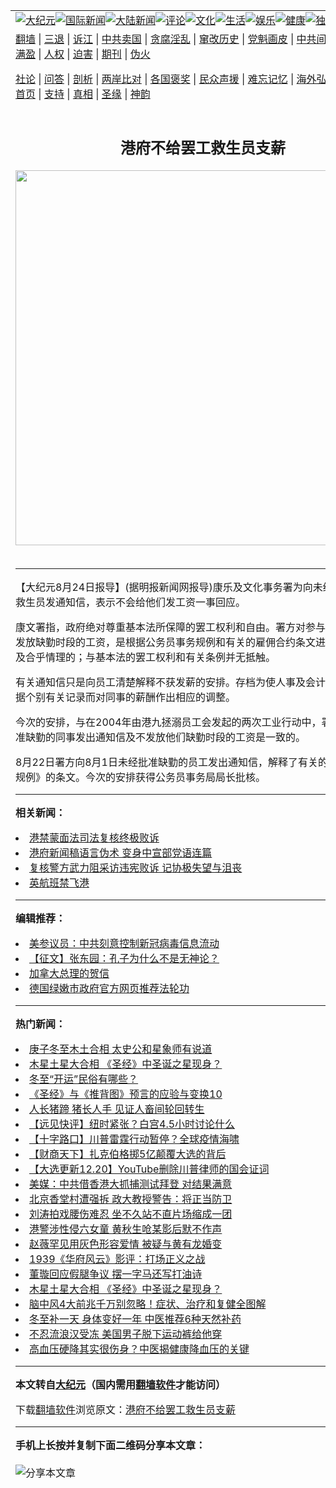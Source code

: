 <a name="1" id="1" target="_blank"></a><span id="1"></span>
<table align=center border="0"><tr><td colspan="2" VALIGN=TOP><a href="https://github.com/wfcpbv3604/djy/blob/master/gb/nsc413.md#1"><img src="https://raw.githubusercontent.com/wfcpbv3604/www/master/t/djy/1.jpg" title="大纪元"></a><a href="https://github.com/wfcpbv3604/djy/blob/master/gb/n24hr.md#1"><img src="https://raw.githubusercontent.com/wfcpbv3604/www/master/t/djy/3.jpg" title="国际新闻"></a><a href="https://github.com/wfcpbv3604/djy/blob/master/gb/nsc413.md#1"><img src="https://raw.githubusercontent.com/wfcpbv3604/www/master/t/djy/4.jpg" title="大陆新闻"></a><a href="https://github.com/wfcpbv3604/djy/blob/master/gb/news392.md#1"><img src="https://raw.githubusercontent.com/wfcpbv3604/www/master/t/djy/5.jpg" title="评论"></a><a href="https://github.com/wfcpbv3604/djy/blob/master/gb/news2007.md#1"><img src="https://raw.githubusercontent.com/wfcpbv3604/www/master/t/djy/6.jpg" title="文化"></a><a href="https://github.com/wfcpbv3604/djy/blob/master/gb/news2008.md#1"><img src="https://raw.githubusercontent.com/wfcpbv3604/www/master/t/djy/7.jpg" title="生活"></a><a href="https://github.com/wfcpbv3604/djy/blob/master/gb/ncyule.md#1"><img src="https://raw.githubusercontent.com/wfcpbv3604/www/master/t/djy/8.jpg" title="娱乐"></a><a href="https://github.com/wfcpbv3604/djy/blob/master/gb/nsc1002.md#1"><img src="https://raw.githubusercontent.com/wfcpbv3604/www/master/t/djy/9.jpg" title="健康"><a href="https://github.com/wfcpbv3604/djy/blob/master/gb/nf6092.md#1"><img src="https://raw.githubusercontent.com/wfcpbv3604/www/master/t/djy/10a.jpg" title="独家"></a><a href="https://github.com/wfcpbv3604/djy/blob/master/gb/nf4514.md#1"><img src="https://raw.githubusercontent.com/wfcpbv3604/www/master/t/djy/12a.jpg" title="头条"></a></td></tr>
<tr><td colspan="2" VALIGN=TOP><a target="_blank" href="https://github.com/wfcpbv3604/www/blob/master/README.md?zsrh#1">翻墙</a> | <a target="_blank" href="https://github.com/wfcpbv3604/djy/blob/master/gb/nf5657.md#1">三退</a> | <a target="_blank" href="https://github.com/wfcpbv3604/djy/blob/master/gb/nf6124.md#1">诉江</a> | <a target="_blank" href="https://github.com/wfcpbv3604/djy/blob/master/gb/nf1176117.md#1">中共卖国</a> | <a target="_blank" href="https://github.com/wfcpbv3604/djy/blob/master/gb/nf5773.md#1">贪腐淫乱</a> | <a target="_blank" href="https://github.com/wfcpbv3604/djy/blob/master/gb/nf1176115.md#1">窜改历史</a> | <a target="_blank" href="https://github.com/wfcpbv3604/djy/blob/master/gb/nf1176107.md#1">党魁画皮</a> | <a target="_blank" href="https://github.com/wfcpbv3604/djy/blob/master/gb/nf1320400.md#1">中共间谍</a> | <a target="_blank" href="https://github.com/wfcpbv3604/djy/blob/master/gb/nf1176114.md#1">破坏传统</a> | <a target="_blank" href="https://github.com/wfcpbv3604/ntdtv/blob/master/gb/prog447_1.md#1">恶贯满盈</a> | <a target="_blank" href="https://github.com/wfcpbv3604/djy/blob/master/gb/ncid278.md#1">人权</a> | <a target="_blank" href="https://github.com/wfcpbv3604/djy/blob/master/gb/nf1176111.md#1">迫害</a> | <a target="_blank" href="https://gitlab.com/szzdlab/mh-qikan/blob/master/README.md#1">期刊</a> | <a target="_blank" href="https://github.com/wfcpbv3604/djy/blob/master/gb/nf5562.md#1">伪火</a></p><p><a target="_blank" href="https://github.com/wfcpbv3604/djy/blob/master/gb/9p.md#1">社论</a> | <a target="_blank" href="https://github.com/wfcpbv3604/djy/blob/master/gb/nf4378.md#1">问答</a> | <a target="_blank" href="https://github.com/wfcpbv3604/djy/blob/master/gb/nf5792.md#1">剖析</a> | <a target="_blank" href="https://github.com/wfcpbv3604/djy/blob/master/gb/nf5735.md#1">两岸比对</a> | <a target="_blank" href="https://github.com/wfcpbv3604/djy/blob/master/gb/nf6119.md#1">各国褒奖</a> | <a target="_blank" href="https://github.com/wfcpbv3604/djy/blob/master/gb/nf6120.md#1">民众声援</a> | <a target="_blank" href="https://github.com/wfcpbv3604/djy/blob/master/gb/nf1188594.md#1">难忘记忆</a> | <a target="_blank" href="https://github.com/wfcpbv3604/djy/blob/master/gb/nf3180.md#1">海外弘传</a> | <a target="_blank" href="https://github.com/wfcpbv3604/djy/blob/master/gb/nf5410.md#1">万人上访</a> | <a target="_blank" href="https://github.com/wfcpbv3604/www/blob/master/README.md?zsrh#1">平台首页</a> | <a target="_blank" href="https://github.com/wfcpbv3604/djy/blob/master/gb/nf4386.md#1">支持</a> | <a target="_blank" href="https://github.com/wfcpbv3604/djy/blob/master/gb/nf4389.md#1">真相</a> | <a target="_blank" href="https://github.com/wfcpbv3604/djy/blob/master/gb/nf5790.md#1">圣缘</a> | <a target="_blank" href="https://github.com/wfcpbv3604/djy/blob/master/gb/nf4786.md#1">神韵</a></td></tr>
<tr><td VALIGN=TOP width="626"><h2 align=center>港府不给罢工救生员支薪</h2>
<img width="600" src="https://i.epochtimes.com/assets/uploads/2020/11/e979128d0767b6a2ee4697c20daa799f-320x200.jpg" />
<h6></h6>
<hr>
	<p>【大纪元8月24日报导】(据明报新闻网报导)康乐及文化事务署为向未经批准缺勤的救生员发通知信，表示不会给他们发工资一事回应。</p>
<p>康文署指，政府绝对尊重基本法所保障的罢工权利和自由。署方对参与罢工的同事不发放缺勤时段的工资，是根据公务员事务规例和有关的雇佣合约条文进行，这是合法及合乎情理的；与基本法的罢工权利和有关条例并无抵触。</p>
<p>有关通知信只是向员工清楚解释不获发薪的安排。存档为使人事及会计部可准确地根据个别有关记录而对同事的薪酬作出相应的调整。</p>
<p>今次的安排，与在2004年由港九拯溺员工会发起的两次工业行动中，署方对未经批准缺勤的同事发出通知信及不发放他们缺勤时段的工资是一致的。</p>
<p>8月22日署方向8月1日未经批准缺勤的员工发出通知信，解释了有关的《公务员事务规例》的条文。今次的安排获得公务员事务局局长批核。</p>
	
<hr>


<strong>相关新闻：</strong>
<li><a href="https://github.com/wfcpbv3604/djy/blob/master/gb/20/12/22/n12636825.md#1">港禁蒙面法司法复核终极败诉</a></li>
<li><a href="https://github.com/wfcpbv3604/djy/blob/master/gb/20/12/22/n12636806.md#1">港府新闻稿语言伪术 变身中宣部党语连篇</a></li>
<li><a href="https://github.com/wfcpbv3604/djy/blob/master/gb/20/12/22/n12636799.md#1">复核警方武力阻采访违宪败诉 记协极失望与沮丧</a></li>
<li><a href="https://github.com/wfcpbv3604/djy/blob/master/gb/20/12/22/n12636784.md#1">英航班禁飞港</a></li>
<hr>


<strong>编辑推荐：</strong>
<li><a href="https://github.com/onzhi266/djy/blob/master/gb/20/2/22/n11887949.md#1">美参议员：中共刻意控制新冠病毒信息流动</a></li>
<li><a href="https://github.com/tsiac2612/djy/blob/master/gb/19/5/8/n11242732.md#1" target="_blank">【征文】张东园：孔子为什么不是无神论？</a></li><li><a href="https://github.com/wfcpbv3604/djy/blob/master/gb/15/12/10/n4593139.md?dfh#1" target="_blank">加拿大总理的贺信</a></li><li><a href="https://github.com/tsiac2612/djy/blob/master/gb/18/9/14/n10713843.md#1" target="_blank">德国绿嫩市政府官方网页推荐法轮功</a></li>
<hr>

<strong>热门新闻：</strong>
<li><a href="https://github.com/wfcpbv3604/djy/blob/master/gb/20/12/14/n12619436.md#1">庚子冬至木土合相 太史公和星象师有说道</a></li>
<li><a href="https://github.com/wfcpbv3604/djy/blob/master/gb/20/12/20/n12633276.md#1">木星土星大合相 《圣经》中圣诞之星现身？</a></li>
<li><a href="https://github.com/wfcpbv3604/djy/blob/master/gb/20/12/17/n12626693.md#1">冬至“开运”民俗有哪些？</a></li>
<li><a href="https://github.com/wfcpbv3604/djy/blob/master/gb/20/10/3/n12449869.md#1">《圣经》与《推背图》预言的应验与变换10</a></li>
<li><a href="https://github.com/wfcpbv3604/djy/blob/master/gb/20/12/1/n12587271.md#1">人长猪蹄 猪长人手 见证人畜间轮回转生</a></li>
<li><a href="https://github.com/wfcpbv3604/djy/blob/master/gb/20/12/21/n12636624.md#1">【远见快评】纽时紧张？白宫4.5小时讨论什么</a></li>
<li><a href="https://github.com/wfcpbv3604/djy/blob/master/gb/20/12/22/n12637081.md#1">【十字路口】川普雷霆行动暂停？全球疫情海啸</a></li>
<li><a href="https://github.com/wfcpbv3604/djy/blob/master/gb/20/12/21/n12636176.md#1">【财商天下】扎克伯格掷5亿颠覆大选的背后</a></li>
<li><a href="https://github.com/wfcpbv3604/djy/blob/master/gb/20/12/20/n12633433.md#1">【大选更新12.20】YouTube删除川普律师的国会证词</a></li>
<li><a href="https://github.com/wfcpbv3604/djy/blob/master/gb/20/12/20/n12634239.md#1">美媒：中共借香港大抓捕测试拜登 对结果满意</a></li>
<li><a href="https://github.com/wfcpbv3604/djy/blob/master/gb/20/12/19/n12632507.md#1">北京香堂村遭强拆 政大教授警告：将正当防卫</a></li>
<li><a href="https://github.com/wfcpbv3604/djy/blob/master/gb/20/12/19/n12631225.md#1">刘涛拍戏腰伤难忍 坐不久站不直片场缩成一团</a></li>
<li><a href="https://github.com/wfcpbv3604/djy/blob/master/gb/20/12/20/n12633975.md#1">港警涉性侵六女童 黄秋生呛某影后默不作声</a></li>
<li><a href="https://github.com/wfcpbv3604/djy/blob/master/gb/20/12/20/n12634288.md#1">赵薇罕见用灰色形容爱情 被疑与黄有龙婚变</a></li>
<li><a href="https://github.com/wfcpbv3604/djy/blob/master/gb/20/12/20/n12632966.md#1">1939《华府风云》影评：打场正义之战</a></li>
<li><a href="https://github.com/wfcpbv3604/djy/blob/master/gb/20/12/21/n12636775.md#1">董璇回应假腿争议 摆一字马还写打油诗</a></li>
<li><a href="https://github.com/wfcpbv3604/djy/blob/master/gb/20/12/20/n12633276.md#1">木星土星大合相 《圣经》中圣诞之星现身？</a></li>
<li><a href="https://github.com/wfcpbv3604/djy/blob/master/gb/20/12/19/n12632461.md#1">脑中风4大前兆千万别忽略！症状、治疗和复健全图解</a></li>
<li><a href="https://github.com/wfcpbv3604/djy/blob/master/gb/20/12/20/n12634295.md#1">冬至补一天 身体变好一年 中医推荐6种天然补药</a></li>
<li><a href="https://github.com/wfcpbv3604/djy/blob/master/gb/20/12/21/n12634867.md#1">不忍流浪汉受冻 美国男子脱下运动裤给他穿</a></li>
<li><a href="https://github.com/wfcpbv3604/djy/blob/master/gb/20/12/19/n12632302.md#1">高血压硬降其实很伤身？中医揭健康降血压的关键</a></li>
<hr>

<strong>本文转自<a href="https://www.epochtimes.com">大纪元</a>（国内需用<a href="https://github.com/wfcpbv3604/www/blob/master/README.md#8">翻墙软件</a>才能访问）</strong><p>下载<a href="https://github.com/wfcpbv3604/www/blob/master/README.md#8">翻墙软件</a>浏览原文：<a href="https://www.epochtimes.com/gb/5/8/24/n1029398.htm">港府不给罢工救生员支薪</a></p><hr>

<strong>手机上长按并复制下面二维码分享本文章：</strong><br><br><img src="https://chart.apis.google.com/chart?cht=qr&chs=240x240&choe=UTF-8&chld=M|2&chl=https://github.com/wfcpbv3604/djy/blob/master/gb/5/8/24/n1029398.md%231" title="分享本文章"></td><td VALIGN=TOP><a href="https://github.com/wfcpbv3604/djy/blob/master/gb/16/1/21/n4622075.md?dfh#1" target="_blank"><img src="https://raw.githubusercontent.com/wfcpbv3604/djy/master/gb/300/wei-f1.jpg" title="中共的伪火骗局"  alt="中共的伪火骗局"></a><br><a href="https://github.com/wfcpbv3604/www/blob/master/README.md?dfh#9" target="_blank"><img src="https://raw.githubusercontent.com/wfcpbv3604/djy/master/gb/300/yong-h.jpg" title="永恒的见证"  alt="永恒的见证"></a><br><a href="https://github.com/wfcpbv3604/djy/blob/master/gb/13/9/29/n3974789.md?dfh#1" target="_blank"><img src="https://raw.githubusercontent.com/wfcpbv3604/djy/master/gb/300/shang-lnz.jpg" title="善良女子被中共投男牢"  alt="善良女子被中共投男牢"></a><br><a href="https://github.com/wfcpbv3604/djy/blob/master/gb/16/3/16/n4663449.md?dfh#1" target="_blank"><img src="https://raw.githubusercontent.com/wfcpbv3604/djy/master/gb/300/huo-z3.jpg" title="警卫目击活摘器官"  alt="警卫目击活摘器官"></a><br><a href="https://github.com/wfcpbv3604/djy/blob/master/gb/16/8/7/n8177641.md?dfh#1" target="_blank"><img src="https://raw.githubusercontent.com/wfcpbv3604/djy/master/gb/300/huo-z4.jpg" title="证人描述活摘恐怖"  alt="证人描述活摘恐怖"></a><br><a href="https://github.com/wfcpbv3604/djy/blob/master/gb/10/4/19/n2881569.md?dfh#1" target="_blank"><img src="https://raw.githubusercontent.com/wfcpbv3604/djy/master/gb/300/huo-z1.jpg" title="揭开活摘器官黑幕"  alt="揭开活摘器官黑幕"></a><br><a href="https://github.com/wfcpbv3604/djy/blob/master/gb/10/11/7/n3077476.md?dfh#1" target="_blank"><img src="https://raw.githubusercontent.com/wfcpbv3604/djy/master/gb/300/ma-ks.jpg" title="马克思的成魔之路"  alt="马克思的成魔之路"></a><br><a href="https://github.com/wfcpbv3604/djy/blob/master/gb/14/6/9/n4173977.md?dfh#1" target="_blank"><img src="https://raw.githubusercontent.com/wfcpbv3604/djy/master/gb/300/chang-zs.jpg" title="藏字石 蕴天机"  alt="藏字石 蕴天机"></a><br><a href="https://github.com/wfcpbv3604/djy/blob/master/gb/18/5/10/n10381511.md?dfh#1" target="_blank"><img src="https://raw.githubusercontent.com/wfcpbv3604/djy/master/gb/300/st1.jpg" title="关注3亿人三退"  alt="关注3亿人三退"></a><br><a href="https://github.com/wfcpbv3604/djy/blob/master/gb/18/3/21/n10237682.md?dfh#1" target="_blank"><img src="https://raw.githubusercontent.com/wfcpbv3604/djy/master/gb/300/jie-t.jpg" title="解体中共复兴中华"  alt="解体中共复兴中华"></a><br><a href="https://github.com/wfcpbv3604/djy/blob/master/gb/9/2/9/n2422991.md?dfh#1" target="_blank"><img src="https://raw.githubusercontent.com/wfcpbv3604/djy/master/gb/300/gao-zs.jpg" title="中共迫害良心律师"  alt="中共迫害良心律师"></a><br><a href="https://github.com/wfcpbv3604/djy/blob/master/gb/18/12/9/n10900044.md?dfh#1" target="_blank"><img src="https://raw.githubusercontent.com/wfcpbv3604/djy/master/gb/300/sj1.jpg" title="303万人举报江泽民"  alt="303万人举报江泽民"></a><br><a href="https://github.com/wfcpbv3604/djy/blob/master/gb/18/8/28/n10672014.md?dfh#1" target="_blank"><img src="https://raw.githubusercontent.com/wfcpbv3604/djy/master/gb/300/sj2.jpg" title="这些官员为何起诉江泽民"  alt="这些官员为何起诉江泽民"></a><br><a href="https://github.com/wfcpbv3604/djy/blob/master/gb/8/12/18/n2367165.md?dfh#1" target="_blank"><img src="https://raw.githubusercontent.com/wfcpbv3604/djy/master/gb/300/liangan.jpg" title="海峡两岸的强烈对比"  alt="海峡两岸的强烈对比"></a><br><a href="https://github.com/wfcpbv3604/djy/blob/master/gb/15/12/10/n4593139.md?dfh#1" target="_blank"><img src="https://raw.githubusercontent.com/wfcpbv3604/djy/master/gb/300/jia-ndzl.jpg" title="加拿大总理的贺信"  alt="加拿大总理的贺信"></a><br><a href="https://github.com/wfcpbv3604/djy/blob/master/gb/11/6/17/n3289382.md?dfh#1" target="_blank"><img src="https://raw.githubusercontent.com/wfcpbv3604/djy/master/gb/300/xiao-wd.jpg" title="探寻真相兼听则明"  alt="探寻真相兼听则明"></a><br><a href="https://github.com/wfcpbv3604/djy/blob/master/gb/18/10/27/n10812623.md?dfh#1" target="_blank"><img src="https://raw.githubusercontent.com/wfcpbv3604/djy/master/gb/300/yindu.jpg" title="印度媒体报道东方"  alt="印度媒体报道东方"></a><br><a href="https://github.com/wfcpbv3604/djy/blob/master/gb/18/6/9/n10469652.md?dfh#1" target="_blank"><img src="https://raw.githubusercontent.com/wfcpbv3604/djy/master/gb/300/xie-j.jpg" title="不一样的海外校园"  alt="不一样的海外校园"></a><br><a href="https://github.com/wfcpbv3604/djy/blob/master/gb/7/4/5/n1669415.md?dfh#1" target="_blank"><img src="https://raw.githubusercontent.com/wfcpbv3604/djy/master/gb/300/li-up.jpg" title="从大师到徒弟的传奇"  alt="从大师到徒弟的传奇"></a><br><a href="https://github.com/wfcpbv3604/djy/blob/master/gb/17/5/26/n9191512.md?dfh#1" target="_blank"><img src="https://raw.githubusercontent.com/wfcpbv3604/djy/master/gb/300/zfl2.jpg" title="亿万人与东方一本奇书"  alt="亿万人与东方一本奇书"></a><br><a href="https://github.com/wfcpbv3604/djy/blob/master/gb/13/11/27/n4020290.md?dfh#1" target="_blank"><img src="https://raw.githubusercontent.com/wfcpbv3604/djy/master/gb/300/zhen-h.jpg" title="大陆见不到的震撼场面"  alt="大陆见不到的震撼场面"></a><br><a href="https://github.com/wfcpbv3604/djy/blob/master/gb/15/7/17/n4482910.md?dfh#1" target="_blank"><img src="https://raw.githubusercontent.com/wfcpbv3604/djy/master/gb/300/dalu-sk.jpg" title="人心向善 大陆当初盛况"  alt="人心向善 大陆当初盛况"></a><br><a href="https://github.com/wfcpbv3604/djy/blob/master/gb/19/1/5/n10955468.md?dfh#1" target="_blank"><img src="https://raw.githubusercontent.com/wfcpbv3604/djy/master/gb/300/zfl1.jpg" title="追寻真理 这书讲什么"  alt="追寻真理 这书讲什么"></a><br><a href="https://github.com/wfcpbv3604/www/blob/master/README.md?dfh#1" target="_blank"><img src="https://raw.githubusercontent.com/wfcpbv3604/djy/master/gb/300/fq1.jpg" title="下载免费翻墙软件"  alt="下载免费翻墙软件"></a><br></td></tr></table>
